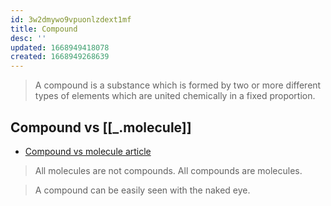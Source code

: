 ```yaml
---
id: 3w2dmywo9vpuonlzdext1mf
title: Compound
desc: ''
updated: 1668949418078
created: 1668949268639
---
```


> A compound is a substance which is formed by two or more different types of elements which are united chemically in a fixed proportion.

## Compound vs [[_.molecule]]
- [Compound vs molecule article](https://byjus.com/chemistry/difference-between-molecule-and-compound/)

> All molecules are not compounds.
> All compounds are molecules.

> A compound can be easily seen with the naked eye.

